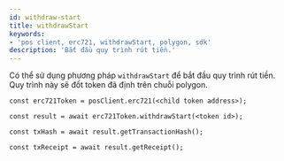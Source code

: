 ```yaml
---
id: withdraw-start
title: withdrawStart
keywords:
- 'pos client, erc721, withdrawStart, polygon, sdk'
description: 'Bắt đầu quy trình rút tiền.'
---
```


Có thể sử dụng phương pháp `withdrawStart` để bắt đầu quy trình rút tiền. Quy trình này sẽ đốt token đã định trên chuỗi polygon.

```
const erc721Token = posClient.erc721(<child token address>);

const result = await erc721Token.withdrawStart(<token id>);

const txHash = await result.getTransactionHash();

const txReceipt = await result.getReceipt();

```
